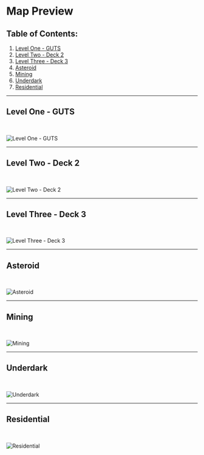 # Map Preview

## Table of Contents:
1. [Level One - GUTS](#level-one---guts)
1. [Level Two - Deck 2](#level-two---deck-2)
1. [Level Three - Deck 3](#level-three---deck-3)
1. [Asteroid](#asteroid)
1. [Mining](#mining)
1. [Underdark](#underdark)
1. [Residential](#residential)

---

## Level One - GUTS
<br/>

![Level One - GUTS](icons/_nanomaps/arfs_nanomap_z1.png)

---

## Level Two - Deck 2
<br/>

![Level Two - Deck 2](icons/_nanomaps/arfs_nanomap_z2.png)

---

## Level Three - Deck 3
<br/>

![Level Three - Deck 3](icons/_nanomaps/arfs_nanomap_z3.png)

---

## Asteroid
<br/>

![Asteroid](icons/_nanomaps/arfs_nanomap_z6.png)

---

## Mining
<br/>

![Mining](icons/_nanomaps/arfs_nanomap_z7.png)

---

## Underdark
<br/>

![Underdark](icons/_nanomaps/arfs_nanomap_z8.png)

---

## Residential
<br/>

![Residential](icons/_nanomaps/arfs_nanomap_z9.png)